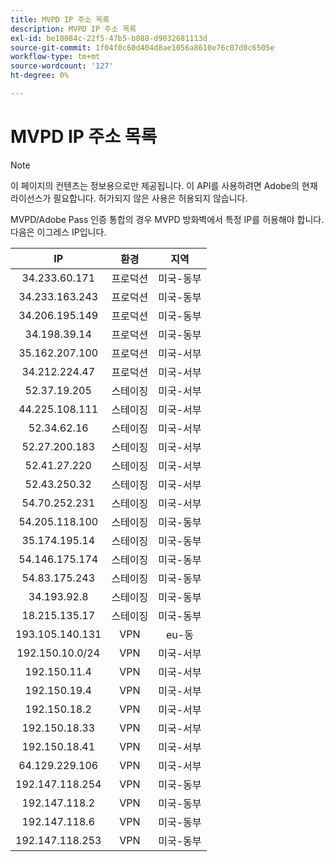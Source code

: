 ```yaml
---
title: MVPD IP 주소 목록
description: MVPD IP 주소 목록
exl-id: be18084c-22f5-47b5-b088-d9032681113d
source-git-commit: 1f04f0c60d404d8ae1056a8610e76c07d0c6505e
workflow-type: tm+mt
source-wordcount: '127'
ht-degree: 0%

---
```


# MVPD IP 주소 목록

>[!NOTE]
>
>이 페이지의 컨텐츠는 정보용으로만 제공됩니다. 이 API를 사용하려면 Adobe의 현재 라이선스가 필요합니다. 허가되지 않은 사용은 허용되지 않습니다.

MVPD/Adobe Pass 인증 통합의 경우 MVPD 방화벽에서 특정 IP를 허용해야 합니다. 다음은 이그레스 IP입니다.

| IP | 환경 | 지역 |
| :-------------: | :---------: | :-----: |
| 34.233.60.171 | 프로덕션 | 미국-동부 |
| 34.233.163.243 | 프로덕션 | 미국-동부 |
| 34.206.195.149 | 프로덕션 | 미국-동부 |
| 34.198.39.14 | 프로덕션 | 미국-동부 |
| 35.162.207.100 | 프로덕션 | 미국-서부 |
| 34.212.224.47 | 프로덕션 | 미국-서부 |
| 52.37.19.205 | 스테이징 | 미국-서부 |
| 44.225.108.111 | 스테이징 | 미국-서부 |
| 52.34.62.16 | 스테이징 | 미국-서부 |
| 52.27.200.183 | 스테이징 | 미국-서부 |
| 52.41.27.220 | 스테이징 | 미국-서부 |
| 52.43.250.32 | 스테이징 | 미국-서부 |
| 54.70.252.231 | 스테이징 | 미국-서부 |
| 54.205.118.100 | 스테이징 | 미국-동부 |
| 35.174.195.14 | 스테이징 | 미국-동부 |
| 54.146.175.174 | 스테이징 | 미국-동부 |
| 54.83.175.243 | 스테이징 | 미국-동부 |
| 34.193.92.8 | 스테이징 | 미국-동부 |
| 18.215.135.17 | 스테이징 | 미국-동부 |
| 193.105.140.131 | VPN | eu-동 |
| 192.150.10.0/24 | VPN | 미국-서부 |
| 192.150.11.4 | VPN | 미국-서부 |
| 192.150.19.4 | VPN | 미국-서부 |
| 192.150.18.2 | VPN | 미국-서부 |
| 192.150.18.33 | VPN | 미국-서부 |
| 192.150.18.41 | VPN | 미국-서부 |
| 64.129.229.106 | VPN | 미국-서부 |
| 192.147.118.254 | VPN | 미국-동부 |
| 192.147.118.2 | VPN | 미국-동부 |
| 192.147.118.6 | VPN | 미국-동부 |
| 192.147.118.253 | VPN | 미국-동부 |
